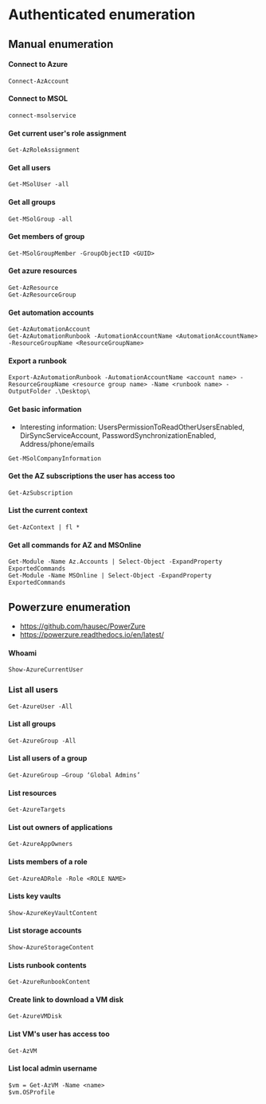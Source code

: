 # Authenticated enumeration
## Manual enumeration
#### Connect to Azure
```
Connect-AzAccount
```

#### Connect to MSOL
```
connect-msolservice
```

#### Get current user's role assignment
```
Get-AzRoleAssignment
```

#### Get all users
```
Get-MSolUser -all
```

#### Get all groups
```
Get-MSolGroup -all
```

#### Get members of group
```
Get-MSolGroupMember -GroupObjectID <GUID>
```

#### Get azure resources
```
Get-AzResource
Get-AzResourceGroup
```

#### Get automation accounts
```
Get-AzAutomationAccount
Get-AzAutomationRunbook -AutomationAccountName <AutomationAccountName> -ResourceGroupName <ResourceGroupName>
```

#### Export a runbook
```
Export-AzAutomationRunbook -AutomationAccountName <account name> -ResourceGroupName <resource group name> -Name <runbook name> -OutputFolder .\Desktop\
```

#### Get basic information
- Interesting information: UsersPermissionToReadOtherUsersEnabled, DirSyncServiceAccount, PasswordSynchronizationEnabled, Address/phone/emails
```
Get-MSolCompanyInformation
```

#### Get the AZ subscriptions the user has access too
```
Get-AzSubscription
```

#### List the current context
```
Get-AzContext | fl *
```

#### Get all commands for AZ and MSOnline
```
Get-Module -Name Az.Accounts | Select-Object -ExpandProperty ExportedCommands
Get-Module -Name MSOnline | Select-Object -ExpandProperty ExportedCommands
```

## Powerzure enumeration
- https://github.com/hausec/PowerZure
- https://powerzure.readthedocs.io/en/latest/

#### Whoami
```
Show-AzureCurrentUser
```

### List all users
```
Get-AzureUser -All
```

#### List all groups
```
Get-AzureGroup -All
```

#### List all users of a group
```
Get-AzureGroup –Group ‘Global Admins’
```

#### List resources
```
Get-AzureTargets
```

#### List out owners of applications
```
Get-AzureAppOwners
```

#### Lists members of a role
```
Get-AzureADRole -Role <ROLE NAME>
```

#### Lists key vaults
```
Show-AzureKeyVaultContent
```

#### List storage accounts
```
Show-AzureStorageContent
```

#### Lists runbook contents
```
Get-AzureRunbookContent
```

#### Create link to download a VM disk
```
Get-AzureVMDisk 
```

#### List VM's user has access too
```
Get-AzVM
```

#### List local admin username
```
$vm = Get-AzVM -Name <name> 
$vm.OSProfile
```
